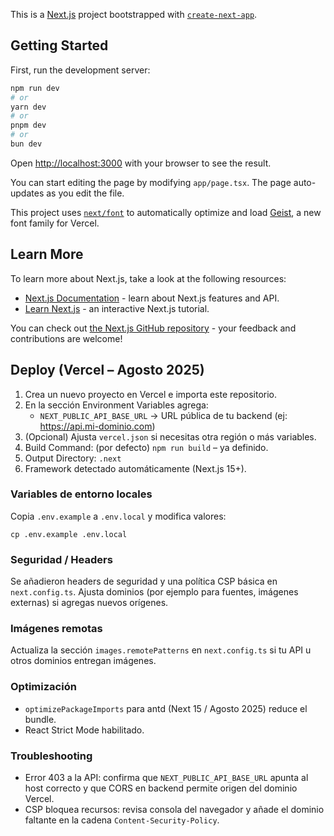 This is a [Next.js](https://nextjs.org) project bootstrapped with [`create-next-app`](https://nextjs.org/docs/app/api-reference/cli/create-next-app).

## Getting Started

First, run the development server:

```bash
npm run dev
# or
yarn dev
# or
pnpm dev
# or
bun dev
```

Open [http://localhost:3000](http://localhost:3000) with your browser to see the result.

You can start editing the page by modifying `app/page.tsx`. The page auto-updates as you edit the file.

This project uses [`next/font`](https://nextjs.org/docs/app/building-your-application/optimizing/fonts) to automatically optimize and load [Geist](https://vercel.com/font), a new font family for Vercel.

## Learn More

To learn more about Next.js, take a look at the following resources:

- [Next.js Documentation](https://nextjs.org/docs) - learn about Next.js features and API.
- [Learn Next.js](https://nextjs.org/learn) - an interactive Next.js tutorial.

You can check out [the Next.js GitHub repository](https://github.com/vercel/next.js) - your feedback and contributions are welcome!

## Deploy (Vercel – Agosto 2025)

1. Crea un nuevo proyecto en Vercel e importa este repositorio.
2. En la sección Environment Variables agrega:
   - `NEXT_PUBLIC_API_BASE_URL` -> URL pública de tu backend (ej: https://api.mi-dominio.com)
3. (Opcional) Ajusta `vercel.json` si necesitas otra región o más variables.
4. Build Command: (por defecto) `npm run build` – ya definido.
5. Output Directory: `.next`
6. Framework detectado automáticamente (Next.js 15+).

### Variables de entorno locales
Copia `.env.example` a `.env.local` y modifica valores:
```
cp .env.example .env.local
```

### Seguridad / Headers
Se añadieron headers de seguridad y una política CSP básica en `next.config.ts`. Ajusta dominios (por ejemplo para fuentes, imágenes externas) si agregas nuevos orígenes.

### Imágenes remotas
Actualiza la sección `images.remotePatterns` en `next.config.ts` si tu API u otros dominios entregan imágenes.

### Optimización
- `optimizePackageImports` para antd (Next 15 / Agosto 2025) reduce el bundle.
- React Strict Mode habilitado.

### Troubleshooting
- Error 403 a la API: confirma que `NEXT_PUBLIC_API_BASE_URL` apunta al host correcto y que CORS en backend permite origen del dominio Vercel.
- CSP bloquea recursos: revisa consola del navegador y añade el dominio faltante en la cadena `Content-Security-Policy`.
